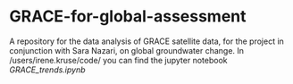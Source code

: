 # GRACE-for-global-assessment
A repository for the data analysis of GRACE satellite data, for the project in conjunction with Sara Nazari, on global groundwater change.
In /users/irene.kruse/code/ you can find the jupyter notebook *GRACE_trends.ipynb*
